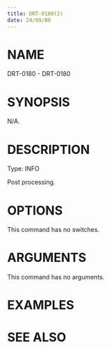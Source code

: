 ```yaml
---
title: DRT-0180(2)
date: 24/09/08
---
```


# NAME

DRT-0180 - DRT-0180

# SYNOPSIS

N/A.

# DESCRIPTION

Type: INFO

Post processing.

# OPTIONS

This command has no switches.

# ARGUMENTS

This command has no arguments.

# EXAMPLES

# SEE ALSO
